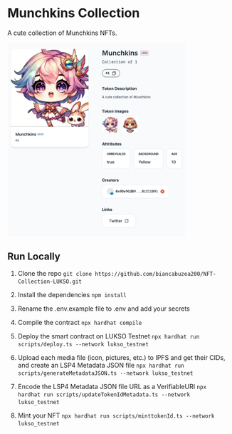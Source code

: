 # Munchkins Collection

A cute collection of Munchkins NFTs.

<img src='./assets/collection.png'
alt="Munchkins"
width="400" />

## Run Locally

1. Clone the repo
   `git clone https://github.com/biancabuzea200/NFT-Collection-LUKSO.git`

2. Install the dependencies
   `npm install`

3. Rename the .env.example file to .env and add your secrets

4. Compile the contract
   `npx hardhat compile`

5. Deploy the smart contract on LUKSO Testnet
   `npx hardhat run scripts/deploy.ts --network lukso_testnet`

6. Upload each media file (icon, pictures, etc.) to IPFS and get their CIDs, and create an LSP4 Metadata JSON file
   `npx hardhat run scripts/generateMetadataJSON.ts --network lukso_testnet`

7. Encode the LSP4 Metadata JSON file URL as a VerifiableURI
   `npx hardhat run scripts/updateTokenIdMetadata.ts --network lukso_testnet`

8. Mint your NFT
   `npx hardhat run scripts/minttokenId.ts --network lukso_testnet`
